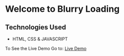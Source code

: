 # Welcome to Blurry Loading

## Technologies Used
- HTML, CSS & JAVASCRIPT

To See the Live Demo Go to: [Live Demo](https://pnsvn3035.github.io/blurry-loading/)
